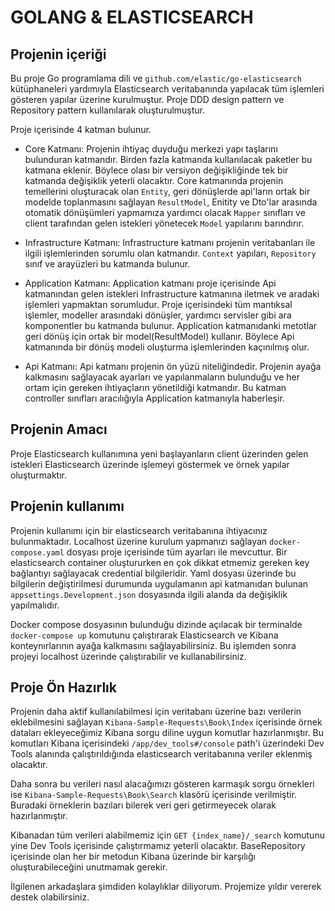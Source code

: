 # GOLANG & ELASTICSEARCH

## Projenin içeriği
Bu proje Go programlama dili ve `github.com/elastic/go-elasticsearch` kütüphaneleri yardımıyla Elasticsearch veritabanında yapılacak tüm işlemleri gösteren yapılar üzerine kurulmuştur. Proje DDD design pattern ve Repository pattern kullanılarak oluşturulmuştur.

Proje içerisinde 4 katman bulunur.
* Core Katmanı: Projenin ihtiyaç duyduğu merkezi yapı taşlarını bulunduran katmandır. Birden fazla katmanda kullanılacak paketler bu katmana eklenir. Böylece olası bir versiyon değişikliğinde tek bir katmanda değişiklik yeterli olacaktır. Core katmanında projenin temellerini oluşturacak olan `Entity`, geri dönüşlerde api'ların ortak bir modelde toplanmasını sağlayan `ResultModel`, Enitity ve Dto'lar arasında otomatik dönüşümleri yapmamıza yardımcı olacak `Mapper` sınıfları ve client tarafından gelen istekleri yönetecek `Model` yapılarını barındırır.

* Infrastructure Katmanı: Infrastructure katmanı projenin veritabanları ile ilgili işlemlerinden sorumlu olan katmandır. `Context` yapıları, `Repository` sınıf ve arayüzleri bu katmanda bulunur. 

* Application Katmanı: Application katmanı proje içerisinde Api katmanından gelen istekleri Infrastructure katmanına iletmek ve aradaki işlemleri yapmaktan sorumludur. Proje içerisindeki tüm mantıksal işlemler, modeller arasındaki dönüşler, yardımcı servisler gibi ara komponentler bu katmanda bulunur. Application katmanıdanki metotlar geri dönüş için ortak bir model(ResultModel) kullanır. Böylece Api katmanında bir dönüş modeli oluşturma işlemlerinden kaçınılmış olur.

* Api Katmanı: Api katmanı projenin ön yüzü niteliğindedir. Projenin ayağa kalkmasını sağlayacak ayarları ve yapılanmaların bulunduğu ve her ortam için gereken ihtiyaçların yönetildiği katmandır. Bu katman controller sınıfları aracılığıyla Application katmanıyla haberleşir.

## Projenin Amacı
Proje Elasticsearch kullanımına yeni başlayanların client üzerinden gelen istekleri Elasticsearch üzerinde işlemeyi göstermek ve örnek yapılar oluşturmaktır. 

## Projenin kullanımı
Projenin kullanımı için bir elasticsearch veritabanına ihtiyacınız bulunmaktadır. Localhost üzerine kurulum yapmanızı sağlayan `docker-compose.yaml` dosyası proje içerisinde tüm ayarları ile mevcuttur. Bir elasticsearch container oluştururken en çok dikkat etmemiz gereken key bağlantıyı sağlayacak credential bilgileridir.
Yaml dosyası üzerinde bu bilgilerin değiştirilmesi durumunda uygulamanın api katmanıdan bulunan `appsettings.Development.json` dosyasında ilgili alanda da değişiklik yapılmalıdır.

Docker compose dosyasının bulunduğu dizinde açılacak bir terminalde `docker-compose up` komutunu çalıştırarak Elasticsearch ve Kibana konteynırlarının ayağa kalkmasını sağlayabilirsiniz. Bu işlemden sonra projeyi localhost üzerinde çalıştırabilir ve kullanabilirsiniz.

## Proje Ön Hazırlık
Projenin daha aktif kullanılabilmesi için veritabanı üzerine bazı verilerin eklebilmesini sağlayan `Kibana-Sample-Requests\Book\Index` içerisinde örnek dataları ekleyeceğimiz Kibana sorgu diline uygun komutlar hazırlanmıştır. Bu komutları Kibana içerisindeki `/app/dev_tools#/console` path'i üzerindeki Dev Tools alanında çalıştırıldığında elasticsearch veritabanına veriler eklenmiş olacaktır.

Daha sonra bu verileri nasıl alacağımızı gösteren karmaşık sorgu örnekleri ise `Kibana-Sample-Requests\Book\Search` klasörü içerisinde verilmiştir. Buradaki örneklerin bazıları bilerek veri geri getirmeyecek olarak hazırlanmıştır.

Kibanadan tüm verileri alabilmemiz için `GET {index_name}/_search` komutunu yine Dev Tools içerisinde çalıştırmamız yeterli olacaktır. BaseRepository içerisinde olan her bir metodun Kibana üzerinde bir karşılığı oluşturabileceğini unutmamak gerekir.

İlgilenen arkadaşlara şimdiden kolaylıklar diliyorum.
Projemize yıldır vererek destek olabilirsiniz.